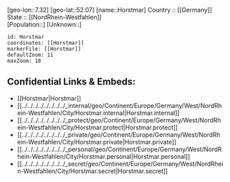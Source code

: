﻿---
location: [52.07,7.32] 
mapzoom: [7,12] 
mapmarker: city 
type: City
tags:
- geo/City


SpocWebEntityId: 31033
isDeleted: false
confidential: public

---
[geo-lon::7.32] 
[geo-lat::52.07] 
[name::Horstmar] 
Country :: [[Germany]]  
State :: [[NordRhein-Westfahlen]]  
[Population::] 
[Unknown::] 


```leaflet
id: Horstmar
coordinates: [[Horstmar]] 
markerFile: [[Horstmar]] 
defaultZoom: 11 
maxZoom: 18
```


## Confidential Links & Embeds: 
- [[Horstmar|Horstmar]]  
- [[../../../../../../../../_internal/geo/Continent/Europe/Germany/West/NordRhein-Westfahlen/City/Horstmar.internal|Horstmar.internal]] 
- [[../../../../../../../../_protect/geo/Continent/Europe/Germany/West/NordRhein-Westfahlen/City/Horstmar.protect|Horstmar.protect]] 
- [[../../../../../../../../_private/geo/Continent/Europe/Germany/West/NordRhein-Westfahlen/City/Horstmar.private|Horstmar.private]] 
- [[../../../../../../../../_personal/geo/Continent/Europe/Germany/West/NordRhein-Westfahlen/City/Horstmar.personal|Horstmar.personal]] 
- [[../../../../../../../../_secret/geo/Continent/Europe/Germany/West/NordRhein-Westfahlen/City/Horstmar.secret|Horstmar.secret]] 
